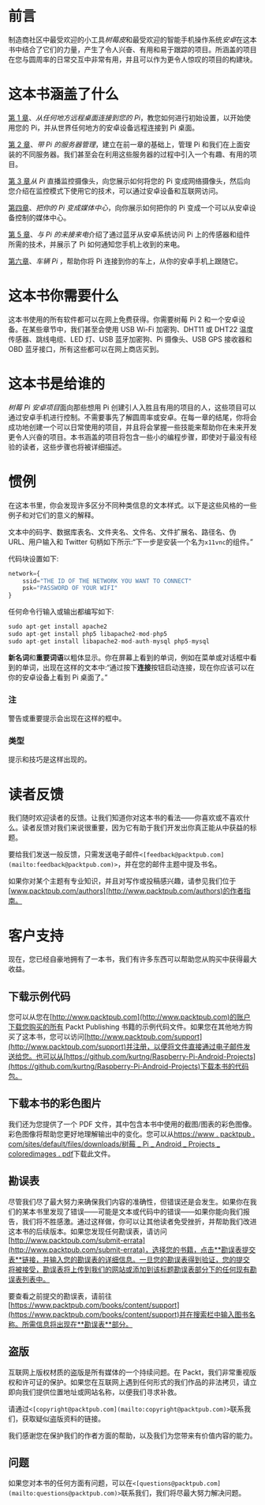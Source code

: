 # 前言

制造商社区中最受欢迎的小工具*树莓皮*和最受欢迎的智能手机操作系统*安卓*在这本书中结合了它们的力量，产生了令人兴奋、有用和易于跟踪的项目。所涵盖的项目在您与圆周率的日常交互中非常有用，并且可以作为更令人惊叹的项目的构建块。

# 这本书涵盖了什么

[第 1 章](1.html#aid-DB7S1 "Chapter 1. Make a Remote Desktop Connection to Your Pi from Anywhere")、*从任何地方远程桌面连接到您的 Pi*，教您如何进行初始设置，以开始使用您的 Pi，并从世界任何地方的安卓设备远程连接到 Pi 桌面。

[第 2 章](2.html#aid-K0RQ1 "Chapter 2. Server Management with Pi")、*带 Pi 的服务器管理*，建立在前一章的基础上，管理 Pi 和我们在上面安装的不同服务器。我们甚至会在利用这些服务器的过程中引入一个有趣、有用的项目。

[第 3 章](3.html#aid-OPEK1 "Chapter 3. Live Streaming of a Surveillance Camera from the Pi")*从 Pi* 直播监控摄像头，向您展示如何将您的 Pi 变成网络摄像头，然后向您介绍在监控模式下使用它的技术，可以通过安卓设备和互联网访问。

[第四章](4.html#aid-SJGS1 "Chapter 4. Turn Your Pi into a Media Center")、*把你的 Pi 变成媒体中心*，向你展示如何把你的 Pi 变成一个可以从安卓设备控制的媒体中心。

[第 5 章](5.html#aid-11C3M2 "Chapter 5. Missed Calls with Pi")、*与 Pi 的未接来电*介绍了通过蓝牙从安卓系统访问 Pi 上的传感器和组件所需的技术，并展示了 Pi 如何通知您手机上收到的来电。

[第六章](6.html#aid-173721 "Chapter 6. The Vehicle Pi")、*车辆 Pi* ，帮助你将 Pi 连接到你的车上，从你的安卓手机上跟随它。

# 这本书你需要什么

这本书使用的所有软件都可以在网上免费获得。你需要树莓 Pi 2 和一个安卓设备。在某些章节中，我们甚至会使用 USB Wi-Fi 加密狗、DHT11 或 DHT22 温度传感器、跳线电缆、LED 灯、USB 蓝牙加密狗、Pi 摄像头、USB GPS 接收器和 OBD 蓝牙接口，所有这些都可以在网上商店买到。

# 这本书是给谁的

*树莓 Pi 安卓项目*面向那些想用 Pi 创建引人入胜且有用的项目的人，这些项目可以通过安卓手机进行控制。不需要事先了解圆周率或安卓。在每一章的结尾，你将会成功地创建一个可以日常使用的项目，并且将会掌握一些技能来帮助你在未来开发更令人兴奋的项目。本书涵盖的项目将包含一些小的编程步骤，即使对于最没有经验的读者，这些步骤也将被详细描述。

# 惯例

在这本书里，你会发现许多区分不同种类信息的文本样式。以下是这些风格的一些例子和对它们的意义的解释。

文本中的码字、数据库表名、文件夹名、文件名、文件扩展名、路径名、伪 URL、用户输入和 Twitter 句柄如下所示:“下一步是安装一个名为`x11vnc`的组件。”

代码块设置如下:

```py
network={
    ssid="THE ID OF THE NETWORK YOU WANT TO CONNECT"
    psk="PASSWORD OF YOUR WIFI"
}
```

任何命令行输入或输出都编写如下:

```py
sudo apt-get install apache2
sudo apt-get install php5 libapache2-mod-php5
sudo apt-get install libapache2-mod-auth-mysql php5-mysql

```

**新名词**和**重要词语**以粗体显示。你在屏幕上看到的单词，例如在菜单或对话框中看到的单词，出现在这样的文本中:“通过按下**连接**按钮启动连接，现在你应该可以在你的安卓设备上看到 Pi 桌面了。”

### 注

警告或重要提示会出现在这样的框中。

### 类型

提示和技巧是这样出现的。

# 读者反馈

我们随时欢迎读者的反馈。让我们知道你对这本书的看法——你喜欢或不喜欢什么。读者反馈对我们来说很重要，因为它有助于我们开发出你真正能从中获益的标题。

要给我们发送一般反馈，只需发送电子邮件`<[feedback@packtpub.com](mailto:feedback@packtpub.com)>`，并在您的邮件主题中提及书名。

如果你对某个主题有专业知识，并且对写作或投稿感兴趣，请参见我们位于[www.packtpub.com/authors](http://www.packtpub.com/authors)的作者指南。

# 客户支持

现在，您已经自豪地拥有了一本书，我们有许多东西可以帮助您从购买中获得最大收益。

## 下载示例代码

您可以从您在[http://www.packtpub.com](http://www.packtpub.com)的账户下载您购买的所有 Packt Publishing 书籍的示例代码文件。如果您在其他地方购买了这本书，您可以访问[http://www.packtpub.com/support](http://www.packtpub.com/support)并注册，以便将文件直接通过电子邮件发送给您。也可以从[https://github.com/kurtng/Raspberry-Pi-Android-Projects](https://github.com/kurtng/Raspberry-Pi-Android-Projects)下载本书的代码包。

## 下载本书的彩色图片

我们还为您提供了一个 PDF 文件，其中包含本书中使用的截图/图表的彩色图像。彩色图像将帮助您更好地理解输出中的变化。您可以从[https://www . packtpub . com/sites/default/files/downloads/树莓 _ Pi _ Android _ Projects _ coloredimages . pdf](https://www.packtpub.com/sites/default/files/downloads/Raspberry_Pi_Android_Projects_ColoredImages.pdf)下载此文件。

## 勘误表

尽管我们尽了最大努力来确保我们内容的准确性，但错误还是会发生。如果你在我们的某本书里发现了错误——可能是文本或代码中的错误——如果你能向我们报告，我们将不胜感激。通过这样做，你可以让其他读者免受挫折，并帮助我们改进这本书的后续版本。如果您发现任何勘误表，请访问[http://www.packtpub.com/submit-errata](http://www.packtpub.com/submit-errata)，选择您的书籍，点击**勘误表提交表**链接，并输入您的勘误表的详细信息。一旦您的勘误表得到验证，您的提交将被接受，勘误表将上传到我们的网站或添加到该标题勘误表部分下的任何现有勘误表列表中。

要查看之前提交的勘误表，请前往[https://www.packtpub.com/books/content/support](https://www.packtpub.com/books/content/support)并在搜索栏中输入图书名称。所需信息将出现在**勘误表**部分。

## 盗版

互联网上版权材质的盗版是所有媒体的一个持续问题。在 Packt，我们非常重视版权和许可证的保护。如果您在互联网上遇到任何形式的我们作品的非法拷贝，请立即向我们提供位置地址或网站名称，以便我们寻求补救。

请通过`<[copyright@packtpub.com](mailto:copyright@packtpub.com)>`联系我们，获取疑似盗版资料的链接。

我们感谢您在保护我们的作者方面的帮助，以及我们为您带来有价值内容的能力。

## 问题

如果您对本书的任何方面有问题，可以在`<[questions@packtpub.com](mailto:questions@packtpub.com)>`联系我们，我们将尽最大努力解决问题。